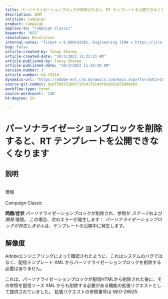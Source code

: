 ```yaml
---
title: パーソナライゼーションブロックが削除されると、RT テンプレートを公開できなくなります。
description: 説明
solution: Campaign
product: Campaign
applies-to: "Campaign Classic"
keywords: "KCS"
resolution: Resolution
internal-notes: "Ticket = E-000143381, Engineering JIRA = https://jira.corp.adobe.com/browse/NEO-26451 , Enhancement = https://jira.corp.adobe.com/browse/NEO-26451"
bug: false
article-created-by: Tanay Sharma .
article-created-date: "10/3/2022 11:22:21 AM"
article-published-by: Tanay Sharma .
article-published-date: "10/3/2022 11:29:39 AM"
version-number: 3
article-number: KA-15910
dynamics-url: "https://adobe-ent.crm.dynamics.com/main.aspx?forceUCI=1&pagetype=entityrecord&etn=knowledgearticle&id=d692f7a0-0d43-ed11-bba2-0022480868ff"
source-git-commit: dadf500751b0f7165417614df9c6b6165b096692
workflow-type: tm+mt
source-wordcount: '130'
ht-degree: 2%

---
```


# パーソナライゼーションブロックを削除すると、RT テンプレートを公開できなくなります

## 説明

<br>環境<br><br>
Campaign Classic


<b>問題/症状</b>
パーソナライゼーションブロックが削除され、参照が *ステージ*&#x200B;および *開発* 環境。 この場合、次のエラーが発生します： *パーソナライゼーションブロックが存在しません*&#x200B;は、テンプレートの公開中に発生します。


## 解像度


Adobeエンジニアリングによって確認されたように、これはシステムのバグではなく、配信テンプレート XML からパーソナライゼーションブロックを削除する必要はありません。

これは、パーソナライゼーションブロックが配信HTMLから削除された後に、その参照を配信ソース XML からも削除する必要がある機能の拡張リクエストとして提供されていました。 拡張リクエストの参照番号は *NEO-26625*.
